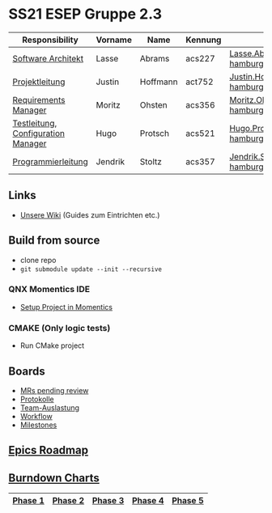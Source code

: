 # SS21 ESEP Gruppe 2.3

| Responsibility| Vorname | Name     | Kennung | Email |
|---|---------|----------|---|---------|
| [Software Architekt](https://git.haw-hamburg.de/groups/ss21-esep-gruppe-2.3/-/epics?label_name%5B%5D=responsibility%3A%3AArchitekturleitung) | Lasse   | Abrams   | acs227  | Lasse.Abrams@haw-hamburg.de |
| [Projektleitung](https://git.haw-hamburg.de/groups/ss21-esep-gruppe-2.3/-/epics?label_name%5B%5D=responsibility%3A%3AProjektleitung) | Justin  | Hoffmann | act752  | Justin.Hoffmann@haw-hamburg.de |
| [Requirements Manager](https://git.haw-hamburg.de/groups/ss21-esep-gruppe-2.3/-/epics?label_name%5B%5D=responsibility%3A%3ARequirements+Manager) | Moritz  | Ohsten   | acs356  | Moritz.Ohsten@haw-hamburg.de |
| [Testleitung](https://git.haw-hamburg.de/groups/ss21-esep-gruppe-2.3/-/epics?label_name%5B%5D=responsibility%3A%3ATestleitung), [Configuration Manager](https://git.haw-hamburg.de/groups/ss21-esep-gruppe-2.3/-/epics?label_name%5B%5D=responsibility%3A%3AConfiguration+Manager) | Hugo    | Protsch  | acs521  | Hugo.Protsch@haw-hamburg.de |
| [Programmierleitung](https://git.haw-hamburg.de/groups/ss21-esep-gruppe-2.3/-/epics?label_name%5B%5D=responsibility%3A%3AProgrammierleitung) | Jendrik | Stoltz   | acs357  | Jendrik.Stoltz@haw-hamburg.de |

## Links
- [Unsere Wiki](https://git.haw-hamburg.de/groups/ss21-esep-gruppe-2.3/-/wikis/home) (Guides zum Eintrichten etc.)

## Build from source
- clone repo
- `git submodule update --init --recursive`
  
### QNX Momentics IDE
- [Setup Project in Momentics](https://git.haw-hamburg.de/groups/ss21-esep-gruppe-2.3/-/wikis/Projekt-in-Momentics-aufsetzten)

### CMAKE (Only logic tests)
- Run CMake project

## Boards

- [MRs pending review](https://git.haw-hamburg.de/groups/ss21-esep-gruppe-2.3/-/merge_requests?scope=all&utf8=%E2%9C%93&state=opened&label_name[]=workflow%3A%3Apending%20review)
- [Protokolle](https://git.haw-hamburg.de/groups/ss21-esep-gruppe-2.3/-/boards/2107?&label_name[]=Protokoll)
- [Team-Auslastung](https://git.haw-hamburg.de/groups/ss21-esep-gruppe-2.3/-/boards/2109)
- [Workflow](https://git.haw-hamburg.de/groups/ss21-esep-gruppe-2.3/-/boards/2110)
- [Milestones](https://git.haw-hamburg.de/groups/ss21-esep-gruppe-2.3/-/boards/2108)

## [Epics Roadmap](https://git.haw-hamburg.de/groups/ss21-esep-gruppe-2.3/-/roadmap?state=all&sort=end_date_asc)

## [Burndown Charts](https://git.haw-hamburg.de/groups/ss21-esep-gruppe-2.3/-/milestones)
| [Phase 1](https://git.haw-hamburg.de/groups/ss21-esep-gruppe-2.3/-/milestones/1) | [Phase 2](https://git.haw-hamburg.de/groups/ss21-esep-gruppe-2.3/-/milestones/2) |[Phase 3](https://git.haw-hamburg.de/groups/ss21-esep-gruppe-2.3/-/milestones/3) |[Phase 4](https://git.haw-hamburg.de/groups/ss21-esep-gruppe-2.3/-/milestones/4) |[Phase 5](https://git.haw-hamburg.de/groups/ss21-esep-gruppe-2.3/-/milestones/5) |
|---|---|---|---|---|
